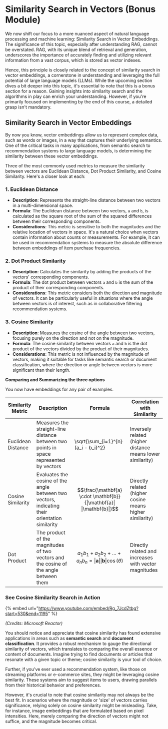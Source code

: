 # Similarity Search in Vectors (Bonus Module)

We now shift our focus to a more nuanced aspect of natural language processing and machine learning: Similarity Search in Vector Embeddings. The significance of this topic, especially after understanding RAG, cannot be overstated. RAG, with its unique blend of retrieval and generation, underscores the importance of accurately finding and utilizing relevant information from a vast corpus, which is stored as vector indexes. &#x20;

Hence, this principle is closely related to the concept of similarity search in vector embeddings, a cornerstone in understanding and leveraging the full potential of large language models (LLMs). While the upcoming section dives a bit deeper into this topic, it's essential to note that this is a bonus section for a reason. Gaining insights into similarity search and the algorithms in play can enrich your understanding. However, if you're primarily focused on implementing by the end of this course, a detailed grasp isn't mandatory.&#x20;

## Similarity Search in Vector Embeddings

By now you know, vector embeddings allow us to represent complex data, such as words or images, in a way that captures their underlying semantics. One of the critical tasks in many applications, from semantic search to recommendation systems to large language models, is determining the similarity between these vector embeddings.

Three of the most commonly used metrics to measure the similarity between vectors are Euclidean Distance, Dot Product Similarity, and Cosine Similarity. Here's a closer look at each:

### 1. Euclidean Distance

* **Description**: Represents the straight-line distance between two vectors in a multi-dimensional space.
* **Formula**: The Euclidean distance between two vectors, `a` and `b`, is calculated as the square root of the sum of the squared differences between their corresponding components.
* **Considerations**: This metric is sensitive to both the magnitudes and the relative location of vectors in space. It's a natural choice when vectors contain information about counts or measurements. For example, it can be used in recommendation systems to measure the absolute difference between embeddings of item purchase frequencies.

### 2. Dot Product Similarity

* **Description**: Calculates the similarity by adding the products of the vectors' corresponding components.
* **Formula**: The dot product between vectors `a` and `b` is the sum of the product of their corresponding components.
* **Considerations**: This metric considers both the direction and magnitude of vectors. It can be particularly useful in situations where the angle between vectors is of interest, such as in collaborative filtering recommendation systems.

### 3. Cosine Similarity

* **Description**: Measures the cosine of the angle between two vectors, focusing purely on the direction and not on the magnitude.
* **Formula**: The cosine similarity between vectors `a` and `b` is the dot product of the vectors divided by the product of their magnitudes.
* **Considerations**: This metric is not influenced by the magnitude of vectors, making it suitable for tasks like semantic search or document classification, where the direction or angle between vectors is more significant than their length.

**Comparing and Summarizing the three options**

You now have embeddings for any pair of examples.

| Similarity Metric  | Description                                                                                    | Formula                                                                            | Correlation with Similarity                                |
| ------------------ | ---------------------------------------------------------------------------------------------- | ---------------------------------------------------------------------------------- | ---------------------------------------------------------- |
| Euclidean Distance | Measures the straight-line distance between two points in space represented by vectors         | <p><span class="math">\sqrt{\sum_{i=1}^{n} (a_i - b_i)^2} </span></p><p></p>       | Inversely related (higher distance means lower similarity) |
| Cosine Similarity  | Evaluates the cosine of the angle between two vectors, indicating their orientation similarity | $$\frac{\mathbf{a} \cdot \mathbf{b}}{\|\mathbf{a}\| \|\mathbf{b}\|}$$              | Directly related (higher cosine means higher similarity)   |
| Dot Product        | The product of the magnitudes of two vectors and the cosine of the angle between them          | $$a_1b_1 + a_2b_2 + \ldots + a_nb_n = \|\mathbf{a}\| \|\mathbf{b}\| \cos(\theta)$$ | Directly related and increases with vector magnitudes      |

### See Cosine Similarity Search in Action

{% embed url="https://www.youtube.com/embed/Rg_7JcdZtbg?start=530&end=1195" %}

_(Credits: Microsoft Reactor)_

You should notice and appreciate that cosine similarity has found extensive applications in areas such as **semantic search** and **document classification**. It provides a robust mechanism to gauge the directional similarity of vectors, which translates to comparing the overall essence or content of documents. Imagine trying to find documents or articles that resonate with a given topic or theme; cosine similarity is your tool of choice.

Further, if you've ever used a recommendation system, like those on streaming platforms or e-commerce sites, they might be leveraging cosine similarity. These systems aim to suggest items to users, drawing parallels from their historical behavior and preferences.

However, it's crucial to note that cosine similarity may not always be the best fit. In scenarios where the magnitude or 'size' of vectors carries significance, relying solely on cosine similarity might be misleading. Take, for instance, image embeddings that are formulated based on pixel intensities. Here, merely comparing the direction of vectors might not suffice, and the magnitude becomes critical.



